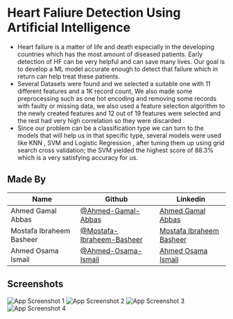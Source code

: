 
# Heart Faliure Detection Using Artificial Intelligence
- Heart failure is a matter of life and death especially in the developing countries which has the most amount of diseased patients. Early detection of HF can be very helpful and can save many lives. Our goal is to develop a ML model accurate enough to detect that failure which in return can help treat these patients.
- Several Datasets were found and we selected a suitable one with 11 different features and a 1K record count, We also made some preprocessing such as one hot encoding and removing some records with faulty or missing data, we also used a feature selection algorithm to the newly created features and 12 out of 19 features were selected and the rest had very high correlation so they were discarded .
- Since our problem can be a classification type we can turn to the models that will help us in that specific type, several models were used like KNN , SVM and Logistic Regression , after tuning them up using grid search cross validation; the SVM yielded the highest score of 88.3% which is a very satisfying accuracy for us.


## Made By
Name | Github | Linkedin |
--- | --- | --- |
Ahmed Gamal Abbas | [@Ahmed-Gamal-Abbas](https://github.com/Ahmed-gamal-elmahdy) |[Ahmed Gamal Abbas](https://www.linkedin.com/in/ahmed-gamal-elmahdy/)|
Mostafa Ibraheem Basheer | [@Mostafa-Ibraheem-Basheer](https://github.com/Mostafa-Ibraheem-basheer) | [Mostafa Ibraheem Basheer](https://www.linkedin.com/in/mostafa-ibraheem-b36172238/)|
Ahmed Osama Ismail | [@Ahmed-Osama-Ismail](https://github.com/ahmedosamaismail) |[Ahmed Osama Ismail](https://www.linkedin.com/in/ahmed-osama-663104236/)|



## Screenshots

![App Screenshot 1](https://i.imgur.com/4ZVJC1y.png)
![App Screenshot 2](https://i.imgur.com/FXBS9bp.png)
![App Screenshot 3](https://i.imgur.com/TyARxSL.png)
![App Screenshot 4](https://i.imgur.com/Zou1aXw.png)

